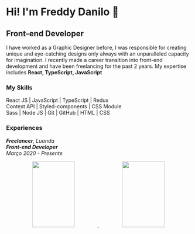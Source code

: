 # Hi! I'm Freddy Danilo 👋
## Front-end Developer
<p>
  I have worked as a Graphic Designer before, I was responsible for creating unique and eye-catching designs only always with an unparalleled capacity for imagination. I recently made a career transition into front-end development and have been freelancing for the past 2 years. My expertise includes <b>React, TypeScript, JavaScript</b>
</p>

<h3>My Skills</h3>
<p>
  React JS | JavaScript | TypeScript | Redux <br/>
  Context API | Styled-components | CSS Module <br/>
  Sass | Node JS | Git | GitHub | HTML | CSS
</p>

<h3>Experiences</h3>
<p>
  <i>
    <b>Freelancer</b>, Luanda
    <br/>
    <b>Front-end Developer</b>
    <br/>
    Março 2020 - Presente
  </i>
</p>

<div align="center" display="inline-block">
  <a href="https://github.com/freddydanilo">
  <img height="180em" width="48%" src="https://github-readme-stats.vercel.app/api?username=freddydanilo&show_icons=true&theme=dracula&include_all_commits=true&count_private=true"/>    
  <img height="180em"  width="48%"  src="https://github-readme-stats.vercel.app/api/top-langs/?username=freddydanilo&layout=compact&langs_count=7&theme=dracula"/>
</div>
